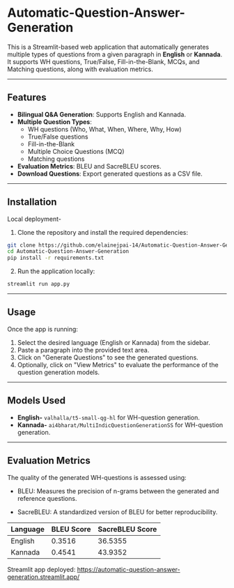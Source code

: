 # Automatic-Question-Answer-Generation
This is a Streamlit-based web application that automatically generates multiple types of questions from a given paragraph in **English** or **Kannada**. It supports WH questions, True/False, Fill-in-the-Blank, MCQs, and Matching questions, along with evaluation metrics.

---

## Features

- **Bilingual Q&A Generation**: Supports English and Kannada.
- **Multiple Question Types**:
  - WH questions (Who, What, When, Where, Why, How)
  - True/False questions
  - Fill-in-the-Blank
  - Multiple Choice Questions (MCQ)
  - Matching questions
- **Evaluation Metrics**: BLEU and SacreBLEU scores.
- **Download Questions**: Export generated questions as a CSV file.

---

## Installation

Local deployment-

1. Clone the repository and install the required dependencies:
```bash
git clone https://github.com/elainejpai-14/Automatic-Question-Answer-Generation.git
cd Automatic-Question-Answer-Generation
pip install -r requirements.txt
```

2. Run the application locally:
```bash
streamlit run app.py
```

---

## Usage

Once the app is running:<br>

1. Select the desired language (English or Kannada) from the sidebar.
2. Paste a paragraph into the provided text area.
3. Click on "Generate Questions" to see the generated questions.
4. Optionally, click on "View Metrics" to evaluate the performance of the question generation models.

---

## Models Used

- **English-** ```valhalla/t5-small-qg-hl``` for WH-question generation.
- **Kannada-** ```ai4bharat/MultiIndicQuestionGenerationSS``` for WH-question generation.

---

## Evaluation Metrics

The quality of the generated WH-questions is assessed using:

- BLEU: Measures the precision of n-grams between the generated and reference questions.

- SacreBLEU: A standardized version of BLEU for better reproducibility.

| Language  | BLEU Score | SacreBLEU Score |
|-----------|------------|----------------|
| English   | 0.3516     | 36.5355        |
| Kannada   | 0.4541     | 43.9352        |

Streamlit app deployed: https://automatic-question-answer-generation.streamlit.app/
